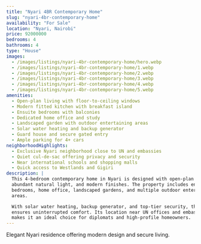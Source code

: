 ```yaml
---
title: "Nyari 4BR Contemporary Home"
slug: "nyari-4br-contemporary-home"
availability: "For Sale"
location: "Nyari, Nairobi"
price: 92000000
bedrooms: 4
bathrooms: 4
type: "House"
images:
  - /images/listings/nyari-4br-contemporary-home/hero.webp
  - /images/listings/nyari-4br-contemporary-home/1.webp
  - /images/listings/nyari-4br-contemporary-home/2.webp
  - /images/listings/nyari-4br-contemporary-home/3.webp
  - /images/listings/nyari-4br-contemporary-home/4.webp
  - /images/listings/nyari-4br-contemporary-home/5.webp
amenities:
  - Open-plan living with floor-to-ceiling windows
  - Modern fitted kitchen with breakfast island
  - Ensuite bedrooms with balconies
  - Dedicated home office and study
  - Landscaped garden with outdoor entertaining areas
  - Solar water heating and backup generator
  - Guard house and secure gated entry
  - Ample parking for 4+ cars
neighborhoodHighlights:
  - Exclusive Nyari neighborhood close to UN and embassies
  - Quiet cul-de-sac offering privacy and security
  - Near international schools and shopping malls
  - Quick access to Westlands and Gigiri
description: |
  This 4-bedroom contemporary home in Nyari is designed with open-plan living, 
  abundant natural light, and modern finishes. The property includes ensuite 
  bedrooms, home office, landscaped gardens, and multiple outdoor entertaining 
  areas.  

  With solar water heating, backup generator, and top-tier security, the home 
  ensures uninterrupted comfort. Its location near UN offices and embassies 
  makes it an ideal choice for diplomats and high-profile homeowners.  
---
```

Elegant Nyari residence offering modern design and secure living.
